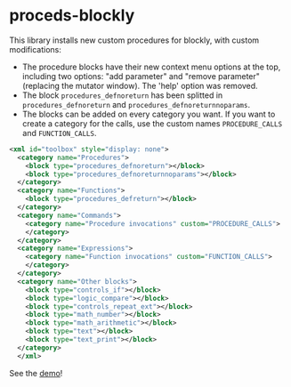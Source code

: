 # proceds-blockly

This library installs new custom procedures for blockly, with custom modifications:
- The procedure blocks have their new context menu options at the top, including two options: "add parameter" and "remove parameter" (replacing the mutator window). The 'help' option was removed.
- The block `procedures_defnoreturn` has been splitted in `procedures_defnoreturn` and `procedures_defnoreturnnoparams`.
- The blocks can be added on every category you want. If you want to create a category for the calls, use the custom names `PROCEDURE_CALLS` and `FUNCTION_CALLS`.

```xml
<xml id="toolbox" style="display: none">
  <category name="Procedures">
    <block type="procedures_defnoreturn"></block>
    <block type="procedures_defnoreturnnoparams"></block>
  </category>
  <category name="Functions">
    <block type="procedures_defreturn"></block>
  </category>
  <category name="Commands">
    <category name="Procedure invocations" custom="PROCEDURE_CALLS">
    </category>
  </category>
  <category name="Expressions">
    <category name="Function invocations" custom="FUNCTION_CALLS">
    </category>
  </category>
  <category name="Other blocks">
    <block type="controls_if"></block>
    <block type="logic_compare"></block>
    <block type="controls_repeat_ext"></block>
    <block type="math_number"></block>
    <block type="math_arithmetic"></block>
    <block type="text"></block>
    <block type="text_print"></block>
  </category>
  </xml>
```
See the [demo](program-ar.github.io/proceds-blockly)!
